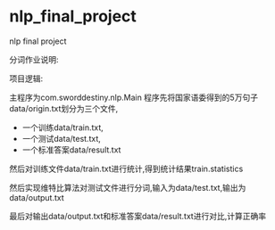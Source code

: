 # nlp_final_project
nlp final project

分词作业说明:

项目逻辑:

主程序为com.sworddestiny.nlp.Main
程序先将国家语委得到的5万句子data/origin.txt划分为三个文件,
 * 一个训练data/train.txt,
 * 一个测试data/test.txt,
 * 一个标准答案data/result.txt
 
 然后对训练文件data/train.txt进行统计,得到统计结果train.statistics
 
 然后实现维特比算法对测试文件进行分词,输入为data/test.txt,输出为data/output.txt
 
 最后对输出data/output.txt和标准答案data/result.txt进行对比,计算正确率
